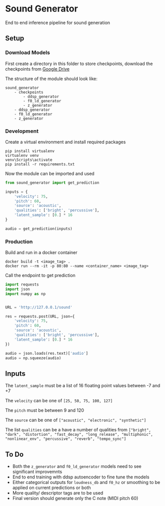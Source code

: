 # Sound Generator

End to end inference pipeline for sound generation

## Setup

### Download Models

First create a directory in this folder to store checkpoints, download the checkpoints from [Google Drive](https://drive.google.com/drive/folders/1mH8Pqgwxb6nJsx_mCnD9dMBO8qlrmwUq?usp=sharing)

The structure of the module should look like:

```text
sound_generator
    - checkpoints
        - ddsp_generator
        - f0_ld_generator
        - z_generator
    - ddsp_generator
    - f0_ld_generator
    - z_generator
```

### Development

Create a virtual environment and install required packages

```commandline
pip install virtualenv
virtualenv venv
venv\Scripts\activate
pip install -r requirements.txt
```

Now the module can be imported and used

```python
from sound_generator import get_prediction

inputs = {
    'velocity': 75,
    'pitch': 60,
    'source': 'acoustic',
    'qualities': ['bright', 'percussive'],
    'latent_sample': [0.] * 16
}

audio = get_prediction(inputs)
```

### Production

Build and run in a docker container

```commandline
docker build -t <image_tag> .
docker run --rm -it -p 80:80 --name <container_name> <image_tag>
```

Call the endpoint to get prediction

```python
import requests
import json
import numpy as np


URL = 'http://127.0.0.1/sound'

res = requests.post(URL, json={
    'velocity': 75,
    'pitch': 60,
    'source': 'acoustic',
    'qualities': ['bright', 'percussive'],
    'latent_sample': [0.] * 16
})

audio = json.loads(res.text)['audio']
audio = np.squeeze(audio)
```

## Inputs

The `latent_sample` must be a list of 16 floating point values between -7 and +7

The `velocity` can be one of `[25, 50, 75, 100, 127]`

The `pitch` must be between 9 and 120

The `source` can be one of `["acoustic", "electronic", "synthetic"]`

The list `qualities` can be a have a number of qualities from `["bright", "dark", "distortion", "fast_decay", "long_release",
"multiphonic", "nonlinear_env", "percussive", "reverb", "tempo_sync"]`

## To Do

* Both the `z_generator` and `f0_ld_generator` models need to see significant improvemnts
* End to end training with ddsp autoencoder to fine tune the models
* Either categorical outputs for `loudness_db` and `f0_hz` or smoothing to be applied on current predictions or both
* More quality/ descriptor tags are to be used
* Final version should generate only the C note (MIDI pitch 60)
